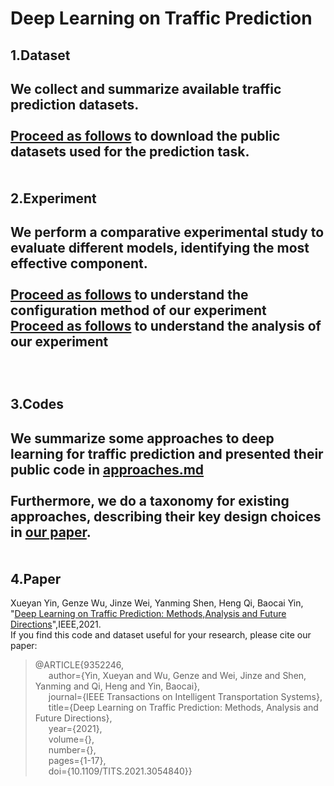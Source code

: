 Deep Learning on Traffic Prediction
====
1.Dataset
----
We collect and summarize available traffic prediction datasets.<br><br>
[Proceed as follows](https://github.com/xueyan-dut/Deep-Learning-on-Traffic-Prediction/blob/main/dataset/download_dataset.md) to download the public datasets used for the prediction task.<br><br><br>
2.Experiment
----
We perform a comparative experimental study to evaluate different models, identifying the most effective component.<br><br>
[Proceed as follows](https://github.com/xueyan-dut/Deep-Learning-on-Traffic-Prediction/blob/main/Experiment/config.md) to understand the configuration method of our experiment<br>[Proceed as follows](https://github.com/xueyan-dut/Deep-Learning-on-Traffic-Prediction/blob/main/Experiment/Results/analysis.md) to understand the analysis of our experiment<br><br><br><br>
3.Codes
----
We summarize some approaches to deep learning for traffic prediction and presented their public code in [approaches.md](https://github.com/xueyan-dut/Deep-Learning-on-Traffic-Prediction/blob/main/codes/approaches.md)<br><br>Furthermore, we do a taxonomy for existing approaches, describing their key design choices in [our paper](https://arxiv.org/pdf/2004.08555v4.pdf).<br><br><br>
4.Paper
----
Xueyan Yin, Genze Wu, Jinze Wei, Yanming Shen, Heng Qi, Baocai Yin, "[Deep Learning on Traffic Prediction: Methods,Analysis and Future Directions](https://ieeexplore.ieee.org/stamp/stamp.jsp?tp=&arnumber=9352246)",IEEE,2021.<br>
If you find this code and dataset useful for your research, please cite our paper:
>@ARTICLE{9352246,<br>
  >&emsp;&ensp;author={Yin, Xueyan and Wu, Genze and Wei, Jinze and Shen, Yanming and Qi, Heng and Yin, Baocai},<br>
  >&emsp;&ensp;journal={IEEE Transactions on Intelligent Transportation Systems}, <br>
  >&emsp;&ensp;title={Deep Learning on Traffic Prediction: Methods, Analysis and Future Directions}, <br>
  >&emsp;&ensp;year={2021},<br>
  >&emsp;&ensp;volume={},<br>
  >&emsp;&ensp;number={},<br>
  >&emsp;&ensp;pages={1-17},<br>
  >&emsp;&ensp;doi={10.1109/TITS.2021.3054840}}<br>
